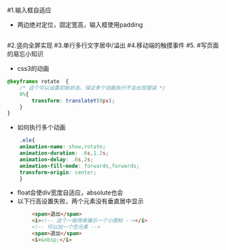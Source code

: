 
#1.输入框自适应
 - 两边绝对定位，固定宽高，输入框使用padding
 ```css
 
 ```
#2.竖向全屏实现
#3.单行多行文字居中/溢出
#4.移动端的触摸事件
#5.
#写页面的易忘小知识
- css3的动画
```css
@keyframes rotate  {
    /* 这个可以设置初始状态，保证多个动画执行不会出现错误 */
    0%{
        transform: translateY(0px);
    }
}
```
- 如何执行多个动画
```css
    .ele{
    animation-name: show,rotate;
    animation-duration: .6s,1.2s;
    animation-delay: .6s,2s;
    animation-fill-mode: forwards,forwards;
    transform-origin: center;
    }
```
- float会使div宽度自适应，absolute也会
- 以下行高设置失败，两个元素没有垂直居中显示
```html
        <span>退出</span>
        <i><!-- 这个一般用来展示一个小图标 --></i>
        <!-- 可以加一个空元素 -->
        <span>退出</span>
        <i>&nbsp;</i>
```